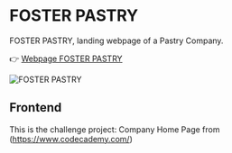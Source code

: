 # FOSTER PASTRY 

FOSTER PASTRY, landing webpage of a Pastry Company.

:point_right: [Webpage FOSTER PASTRY](https://fdromer.github.io/foster_pastry/)

![FOSTER PASTRY](./resources/images/favicon.ico)

## Frontend 
This is the challenge project: Company Home Page from (https://www.codecademy.com/)